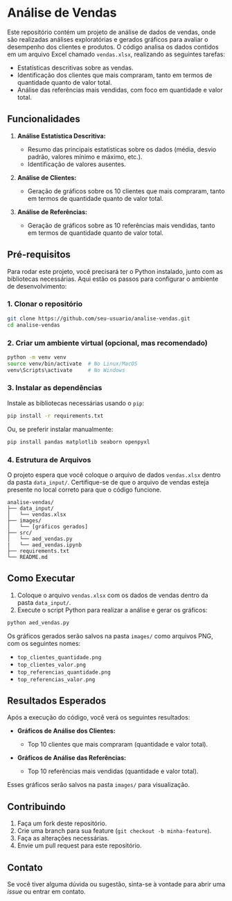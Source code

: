# Análise de Vendas

Este repositório contém um projeto de análise de dados de vendas, onde são realizadas análises exploratórias e gerados gráficos para avaliar o desempenho dos clientes e produtos. O código analisa os dados contidos em um arquivo Excel chamado `vendas.xlsx`, realizando as seguintes tarefas:

- Estatísticas descritivas sobre as vendas.
- Identificação dos clientes que mais compraram, tanto em termos de quantidade quanto de valor total.
- Análise das referências mais vendidas, com foco em quantidade e valor total.

## Funcionalidades

1. **Análise Estatística Descritiva:**
   - Resumo das principais estatísticas sobre os dados (média, desvio padrão, valores mínimo e máximo, etc.).
   - Identificação de valores ausentes.
   
2. **Análise de Clientes:**
   - Geração de gráficos sobre os 10 clientes que mais compraram, tanto em termos de quantidade quanto de valor total.

3. **Análise de Referências:**
   - Geração de gráficos sobre as 10 referências mais vendidas, tanto em termos de quantidade quanto de valor total.

## Pré-requisitos

Para rodar este projeto, você precisará ter o Python instalado, junto com as bibliotecas necessárias. Aqui estão os passos para configurar o ambiente de desenvolvimento:

### 1. Clonar o repositório

```bash
git clone https://github.com/seu-usuario/analise-vendas.git
cd analise-vendas
```

### 2. Criar um ambiente virtual (opcional, mas recomendado)

```bash
python -m venv venv
source venv/bin/activate  # No Linux/MacOS
venv\Scripts\activate     # No Windows
```

### 3. Instalar as dependências

Instale as bibliotecas necessárias usando o `pip`:

```bash
pip install -r requirements.txt
```

Ou, se preferir instalar manualmente:

```bash
pip install pandas matplotlib seaborn openpyxl
```

### 4. Estrutura de Arquivos

O projeto espera que você coloque o arquivo de dados `vendas.xlsx` dentro da pasta `data_input/`. Certifique-se de que o arquivo de vendas esteja presente no local correto para que o código funcione.

```plaintext
analise-vendas/
├── data_input/
│   └── vendas.xlsx
├── images/
│   └── [gráficos gerados]
├── src/
│   └── aed_vendas.py
|   └── aed_vendas.ipynb
├── requirements.txt
└── README.md
```

## Como Executar

1. Coloque o arquivo `vendas.xlsx` com os dados de vendas dentro da pasta `data_input/`.
2. Execute o script Python para realizar a análise e gerar os gráficos:

```bash
python aed_vendas.py
```

Os gráficos gerados serão salvos na pasta `images/` como arquivos PNG, com os seguintes nomes:

- `top_clientes_quantidade.png`
- `top_clientes_valor.png`
- `top_referencias_quantidade.png`
- `top_referencias_valor.png`

## Resultados Esperados

Após a execução do código, você verá os seguintes resultados:

- **Gráficos de Análise dos Clientes:**
  - Top 10 clientes que mais compraram (quantidade e valor total).
  
- **Gráficos de Análise das Referências:**
  - Top 10 referências mais vendidas (quantidade e valor total).
  
Esses gráficos serão salvos na pasta `images/` para visualização.

## Contribuindo

1. Faça um fork deste repositório.
2. Crie uma branch para sua feature (`git checkout -b minha-feature`).
3. Faça as alterações necessárias.
4. Envie um pull request para este repositório.

## Contato

Se você tiver alguma dúvida ou sugestão, sinta-se à vontade para abrir uma *issue* ou entrar em contato.

